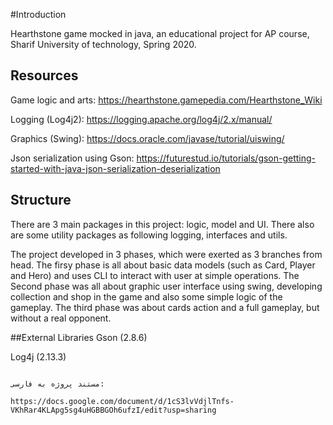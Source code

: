 #Introduction

Hearthstone game mocked in java, an educational project for AP course, Sharif University of technology, Spring 2020.


## Resources
Game logic and arts:
https://hearthstone.gamepedia.com/Hearthstone_Wiki

Logging (Log4j2): https://logging.apache.org/log4j/2.x/manual/

Graphics (Swing): https://docs.oracle.com/javase/tutorial/uiswing/

Json serialization using Gson: https://futurestud.io/tutorials/gson-getting-started-with-java-json-serialization-deserialization
## Structure
There are 3 main packages in this project: logic, model and UI. 
There also are some utility packages as following logging, interfaces and utils. 

The project developed in 3 phases, which were
exerted as 3 branches from head. The firsy phase is all about basic
data models (such as Card, Player and Hero) and uses CLI to interact
with user at simple operations. The Second phase was all about
graphic user interface using swing, developing collection and shop in the game
and also some simple logic of the gameplay. The third phase was about cards action
and a full gameplay, but without a real opponent.

##External Libraries
Gson (2.8.6) 

Log4j (2.13.3)
```

مستند پروژه به فارسی:

https://docs.google.com/document/d/1cS3lvVdjlTnfs-VKhRar4KLApg5sg4uHGBBGOh6ufzI/edit?usp=sharing